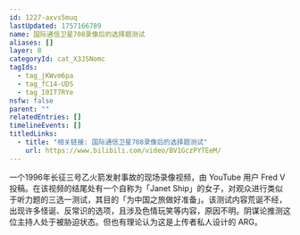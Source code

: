 ```yaml
---
id: 1227-axvs5muq
lastUpdated: 1757166789
name: 国际通信卫星708录像后的选择题测试
aliases: []
layer: 8
categoryId: cat_X3JSNomc
tagIds:
  - tag_jKWvm6pa
  - tag_fC14-UDS
  - tag_I0IT7RYe
nsfw: false
parent: ""
relatedEntries: []
timelineEvents: []
titledLinks:
  - title: "相关链接: 国际通信卫星708录像后的选择题测试"
    url: https://www.bilibili.com/video/BV1GczPYTEeM/
---
```


一个1996年长征三号乙火箭发射事故的现场录像视频，由 YouTube 用户 Fred V 投稿。在该视频的结尾处有一个自称为「Janet Ship」的女子，对观众进行类似于听力题的三选一测试，其目的「为中国之旅做好准备」。该测试内容荒诞不经，出现许多怪诞、反常识的选项，且涉及色情玩笑等内容，原因不明。阴谋论推测这位主持人处于被胁迫状态。但也有理论认为这是上传者私人设计的 ARG。